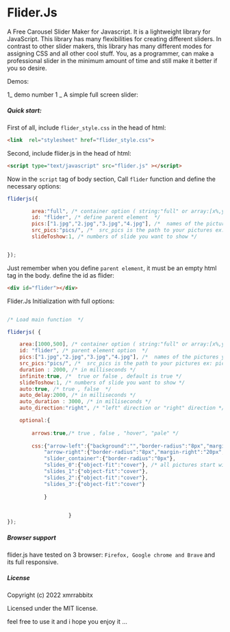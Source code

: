 # Flider.Js 

A Free Carousel Slider Maker for Javascript. It is a lightweight library for JavaScript. This library has many flexibilities for creating different sliders. In contrast to other slider makers, this library has many different modes for assigning CSS and all other cool stuff. You, as a programmer, can make a professional slider in the minimum amount of time and still make it better if you so desire.


Demos:

1_ demo number 1 _ A simple full screen slider: 


##### Quick start:

First of all, include `flider_style.css` in the head of html:

```html
<link  rel="stylesheet" href="flider_style.css">
```

Second, include flider.js in the head of html:

```html
<script type="text/javascript" src="flider.js" ></script>
```

Now in the `script` tag of body section, Call `flider` function and define the necessary options:

```javascript
fliderjs({

        area:"full", /* container option ( string:"full" or array:[x%,y%] )  */
        id: "flider", /* define parent element  */
        pics:["1.jpg","2.jpg","3.jpg","4.jpg"], /*  names of the pictures you want to put  */
        src_pics:"pics/", /*  src_pics is the path to your pictures ex: pics/  */
        slideToshow:1, /* numbers of slide you want to show */


});
```

Just remember when you define `parent element`, it must be an empty html tag in the body. define the id as flider:

```html
<div id="flider"></div>
```

Flider.Js Initialization with full options:

```javascript

/* Load main function  */

fliderjs( {

    area:[1000,500], /* container option ( string:"full" or array:[x%,y%] )  */
    id: "flider", /* parent element option  */
    pics:["1.jpg","2.jpg","3.jpg","4.jpg"], /*  names of the pictures you want to put  */
    src_pics:"pics/", /*  src_pics is the path to your pictures ex: pics/  */
    duration : 2000, /* in milliseconds */
    infinite:true, /*  true or false , default is true */
    slideToshow:1, /* numbers of slide you want to show */
    auto:true, /* true , false  */
    auto_delay:2000, /* in milliseconds */
    auto_duration : 3000, /* in milliseconds */
    auto_direction:"right", /* "left" direction or "right" direction */

    optional:{
        
        arrows:true,/* true , false , "hover", "pale" */
    
        css:{"arrow-left":{"background":"","border-radius":"8px","margin-left":"20px","padding":"1% 1%"},
            "arrow-right":{"border-radius":"8px","margin-right":"20px","padding":"1% 1%"},
            "slider_container":{"border-radius":"0px"},
            "slides_0":{"object-fit":"cover"}, /* all pictures start with 'slides_' and '0' is the begining of pic numbers  */
            "slides_1":{"object-fit":"cover"},
            "slides_2":{"object-fit":"cover"},
            "slides_3":{"object-fit":"cover"}
            
            }
        

                    }
});
```


##### Browser support

flider.js have tested on 3 browser: `Firefox, Google chrome and Brave` and its full responsive.



##### License

Copyright (c) 2022 xmrrabbitx

Licensed under the MIT license.

feel free to use it and i hope you enjoy it ...
